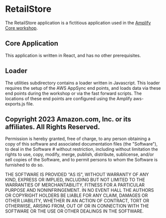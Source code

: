 # RetailStore

The RetailStore application is a fictitious application used in the [Amplify Core workshop](https://catalog.workshops.aws/amplify-core).

## Core Application

This application is written in React, and has no other prerequisites.

## Loader

The utilities subdirectory contains a loader written in Javascript.  This loader requires the setup of the AWS AppSync end points, and loads data via these end points during the workshop or via the fast forward scripts.  The locations of these end points are configured using the Amplify aws-exports.js file.

##  Copyright 2023 Amazon.com, Inc. or its affiliates. All Rights Reserved.

Permission is hereby granted, free of charge, to any person obtaining a copy of this software and associated documentation files (the "Software"), to deal in the Software # without restriction, including without limitation the rights to use, copy, modify, merge, publish, distribute, sublicense, and/or sell copies of the Software, and to permit persons to whom the Software is furnished to do so.

THE SOFTWARE IS PROVIDED "AS IS", WITHOUT WARRANTY OF ANY KIND, EXPRESS OR IMPLIED, INCLUDING BUT NOT LIMITED TO THE WARRANTIES OF MERCHANTABILITY, FITNESS FOR A PARTICULAR PURPOSE AND NONINFRINGEMENT. IN NO EVENT HALL THE AUTHORS OR COPYRIGHT HOLDERS BE LIABLE FOR ANY CLAIM, DAMAGES OR OTHER LIABILITY, WHETHER IN AN ACTION OF CONTRACT, TORT OR OTHERWISE, ARISING FROM, OUT OF OR IN CONNECTION WITH THE SOFTWARE OR THE USE OR OTHER DEALINGS IN THE SOFTWARE.